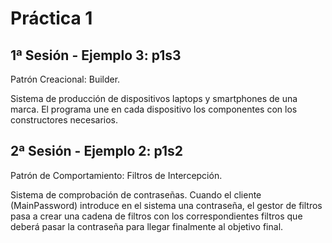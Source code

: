 # Práctica 1
## 1ª Sesión - Ejemplo 3: p1s3
Patrón Creacional: Builder.

Sistema de producción de dispositivos laptops y smartphones de una marca.
El programa une en cada dispositivo los componentes con los constructores necesarios.
## 2ª Sesión - Ejemplo 2: p1s2
Patrón de Comportamiento: Filtros de Intercepción.

Sistema de comprobación de contraseñas.
Cuando el cliente (MainPassword) introduce en el sistema una contraseña, el gestor de filtros pasa a crear una cadena de filtros
con los correspondientes filtros que deberá pasar la contraseña para llegar finalmente al objetivo final.
